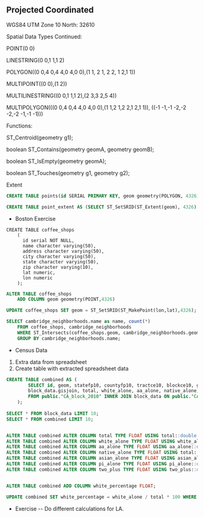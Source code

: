 
## Projected Coordinated

WGS84 UTM Zone 10 North: 32610

Spatial Data Types Continued:

POINT(0 0)

LINESTRING(0 0,1 1,1 2)

POLYGON((0 0,4 0,4 4,0 4,0 0),(1 1, 2 1, 2 2, 1 2,1 1))

MULTIPOINT((0 0),(1 2))

MULTILINESTRING((0 0,1 1,1 2),(2 3,3 2,5 4))

MULTIPOLYGON(((0 0,4 0,4 4,0 4,0 0),(1 1,2 1,2 2,1 2,1 1)), ((-1 -1,-1 -2,-2 -2,-2 -1,-1 -1)))


Functions:

ST_Centroid(geometry g1);

boolean ST_Contains(geometry geomA, geometry geomB);

boolean ST_IsEmpty(geometry geomA);

boolean ST_Touches(geometry g1, geometry g2);

Extent

```SQL 
CREATE TABLE points(id SERIAL PRIMARY KEY, geom geometry(POLYGON, 4326));

CREATE TABLE point_extent AS (SELECT ST_SetSRID(ST_Extent(geom), 4326) FROM points);
```



* Boston Exercise
```SQ
CREATE TABLE coffee_shops
	(
	  id serial NOT NULL,
	  name character varying(50),
	  address character varying(50),
	  city character varying(50),
	  state character varying(50),
	  zip character varying(10),
	  lat numeric,
	  lon numeric
	);
```


```SQL
ALTER TABLE coffee_shops
	ADD COLUMN geom geometry(POINT,4326)
```


```SQL
UPDATE coffee_shops SET geom = ST_SetSRID(ST_MakePoint(lon,lat),4326);
```

```SQL
SELECT cambridge_neighborhoods.name as name, count(*)
	FROM coffee_shops, cambridge_neighborhoods
	WHERE ST_Intersects(coffee_shops.geom, cambridge_neighborhoods.geom)
	GROUP BY cambridge_neighborhoods.name;
```


* Census Data

1. Extra data from spreadsheet
2. Create table with extracted spreadsheet data


```SQL
CREATE TABLE combined AS (
		SELECT id, geom, statefp10, countyfp10, tractce10, blockce10, geoid10, name10, mtfcc10, ur10, uace10, 			uatyp10, funcstat10, aland10, awater10, intptlat10, intptlon10, shape_area, shape_len,
		block_data.gisjoin, total, white_alone, aa_alone, native_alone, asian_alone, pi_alone, two_plus
		FROM public."CA_block_2010" INNER JOIN block_data ON public."CA_block_2010".gisjoin = block_data.gisjoin
	);
	
SELECT * FROM block_data LIMIT 10;
SELECT * FROM combined LIMIT 10;


ALTER TABLE combined ALTER COLUMN total TYPE FLOAT USING total::double precision;  
ALTER TABLE combined ALTER COLUMN white_alone TYPE FLOAT USING white_alone::double precision;  
ALTER TABLE combined ALTER COLUMN aa_alone TYPE FLOAT USING aa_alone::double precision;  
ALTER TABLE combined ALTER COLUMN native_alone TYPE FLOAT USING total::double precision;  
ALTER TABLE combined ALTER COLUMN asian_alone TYPE FLOAT USING asian_alone::double precision;  
ALTER TABLE combined ALTER COLUMN pi_alone TYPE FLOAT USING pi_alone::double precision;  
ALTER TABLE combined ALTER COLUMN two_plus TYPE FLOAT USING two_plus::double precision;  


ALTER TABLE combined ADD COLUMN white_percentage FLOAT;

UPDATE combined SET white_percentage = white_alone / total * 100 WHERE total != 0;
```

* Exercise -- Do different calculations for LA. 












